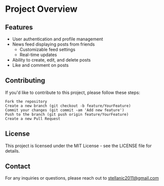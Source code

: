 # Project Overview

## Features

- User authentication and profile management
- News feed displaying posts from friends
  - Customizable feed settings
  - Real-time updates
- Ability to create, edit, and delete posts
- Like and comment on posts


## Contributing

If you'd like to contribute to this project, please follow these steps:

```
Fork the repository
Create a new branch (git checkout -b feature/YourFeature)
Commit your changes (git commit -am 'Add new feature')
Push to the branch (git push origin feature/YourFeature)
Create a new Pull Request
```

## License

This project is licensed under the MIT License - see the LICENSE file for details.

## Contact

For any inquiries or questions, please reach out to stellanic2011@gmail.com
